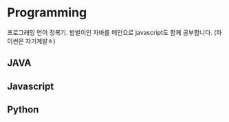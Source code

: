 # Programming
프로그래밍 언어 정복기. 밥벌이인 자바를 메인으로 javascript도 함께 공부합니다. (파이썬은 자기계발ㅎ)

## JAVA

## Javascript

## Python
